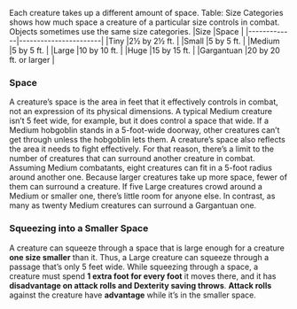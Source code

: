 Each creature takes up a different amount of space. Table: Size Categories shows how much space a creature of a particular size controls in combat. Objects sometimes use the same size categories.
|Size 	      |Space                  |
|-------------|-----------------------|
|Tiny 	      |2½ by 2½ ft.           |
|Small 	      |5 by 5 ft.             |
|Medium 	    |5 by 5 ft.             |
|Large 	      |10 by 10 ft.           |
|Huge 	      |15 by 15 ft.           |
|Gargantuan 	|20 by 20 ft. or larger |
### Space
A creature’s space is the area in feet that it effectively controls in combat, not an expression of its physical dimensions. A typical Medium creature isn’t 5 feet wide, for example, but it does control a space that wide. If a Medium hobgoblin stands in a 5-foot-wide doorway, other creatures can’t get through unless the hobgoblin lets them. A creature’s space also reflects the area it needs to fight effectively. For that reason, there’s a limit to the number of creatures that can surround another creature in combat. Assuming Medium combatants, eight creatures can fit in a 5-foot radius around another one. Because larger creatures take up more space, fewer of them can surround a creature. If five Large creatures crowd around a Medium or smaller one, there’s little room for anyone else. In contrast, as many as twenty Medium creatures can surround a Gargantuan one.
### Squeezing into a Smaller Space
A creature can squeeze through a space that is large enough for a creature **one size smaller** than it. Thus, a Large creature can squeeze through a passage that’s only 5 feet wide. While squeezing through a space, a creature must spend **1 extra foot for every foot** it moves there, and it has **disadvantage on attack rolls and Dexterity saving throws**. **Attack rolls** against the creature have **advantage** while it’s in the smaller space. 